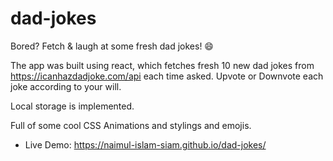 # dad-jokes
Bored? Fetch &amp; laugh at some fresh dad jokes! 😄

The app was built using react, which fetches fresh 10 new dad jokes from https://icanhazdadjoke.com/api each time asked.
Upvote or Downvote each joke according to your will.

Local storage is implemented.

Full of some cool CSS Animations and stylings and emojis. 

* Live Demo: https://naimul-islam-siam.github.io/dad-jokes/
